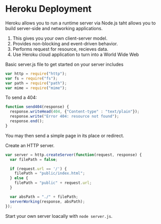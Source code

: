 # Heroku Deployment

Heroku allows you to run a runtime server via Node.js taht allows you to build server-side and networking applications.

1. This gives you your own client-server model.
2. Provides non-blocking and event-driven behavior.
3. Performs request for resource, recieves data.
4. Use Heroku cloud application to turn into a World Wide Web

Basic server.js file to get started on your server includes

```js
var http = require("http");
var fs = require("fs");
var path = require("path");
var mime = require("mime");
```

To send a 404:

```js
function send404(response) {
  response.writeHead(404, {"Content-type" : "text/plain"});
  response.write("Error 404: resource not found");
  response.end();
}
```

You may then send a simple page in its place or redirect.

Create an HTTP server.

```js
var server = http.createServer(function(request, response) {
  var filePath = false;

  if (request.url == '/') {
    filePath = "public/index.html";
  } else {
    filePath = "public" + request.url;
  }

  var absPath = "./" + filePath;
  serverWorking(response, absPath);
});
```

Start your own server loacally with `node server.js`.

